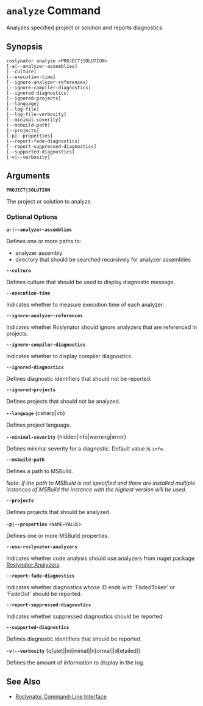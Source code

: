 
# `analyze` Command

Analyzes specified project or solution and reports diagnostics.

## Synopsis

```
roslynator analyze <PROJECT|SOLUTION>
[-a|--analyzer-assemblies]
[--culture]
[--execution-time]
[--ignore-analyzer-references]
[--ignore-compiler-diagnostics]
[--ignored-diagnostics]
[--ignored-projects]
[--language]
[--log-file]
[--log-file-verbosity]
[--minimal-severity]
[--msbuild-path]
[--projects]
[-p|--properties]
[--report-fade-diagnostics]
[--report-suppressed-diagnostics]
[--supported-diagnostics]
[-v|--verbosity]
```

## Arguments

**`PROJECT|SOLUTION`**

The project or solution to analyze.

### Optional Options

**`a-|--analyzer-assemblies`**

Defines one or more paths to:

* analyzer assembly
* directory that should be searched recursively for analyzer assemblies

**`--culture`**

Defines culture that should be used to display diagnostic message.

**`--execution-time`**

Indicates whether to measure execution time of each analyzer.

**`--ignore-analyzer-references`**

Indicates whether Roslynator should ignore analyzers that are referenced in projects.

**`--ignore-compiler-diagnostics`**

Indicates whether to display compiler diagnostics.

**`--ignored-diagnostics`**

Defines diagnostic identifiers that should not be reported.

**`--ignored-projects`**

Defines projects that should not be analyzed.

**`--language`** {csharp|vb}

Defines project language.

**`--minimal-severity`** {hidden|info|warning|error}

Defines minimal severity for a diagnostic. Default value is `info`.

**`--msbuild-path`**

Defines a path to MSBuild.

*Note: If the path to MSBuild is not specified and there are installed multiple instances of MSBuild the instance with the highest version will be used.*

**`--projects`**

Defines projects that should be analyzed.

**`-p|--properties`** `<NAME=VALUE>`

Defines one or more MSBuild properties.

**`--use-roslynator-analyzers`**

Indicates whether code analysis should use analyzers from nuget package [Roslynator.Analyzers](https://nuget.org/packages/Roslynator.Analyzers).

**`--report-fade-diagnostics`**

Indicates whether diagnostics whose ID ends with 'FadedToken' or 'FadeOut' should be reported.

**`--report-suppressed-diagnostics`**

Indicates whether suppressed diagnostics should be reported.

**`--supported-diagnostics`**

Defines diagnostic identifiers that should be reported.

**`-v|--verbosity`** {q[uiet]|m[inimal]|n[ormal]|d[etailed]}

Defines the amount of information to display in the log.

## See Also

* [Roslynator Command-Line Interface](README.md)
